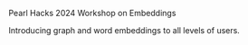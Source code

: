 Pearl Hacks 2024 Workshop on Embeddings

Introducing graph and word embeddings to all levels of users. 
